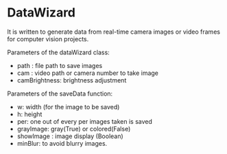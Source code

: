 # DataWizard
It is written to generate data from real-time camera images or video frames for computer vision projects. 


Parameters of the dataWizard class:
  - path : file path to save images
  - cam : video path or camera number to take image
  - camBrightness: brightness adjustment

Parameters of the saveData function:
  - w: width (for the image to be saved)
  - h: height
  - per: one out of every per images taken is saved
  - grayImage: gray(True) or colored(False)
  - showImage : image display (Boolean)
  - minBlur: to avoid blurry images.
